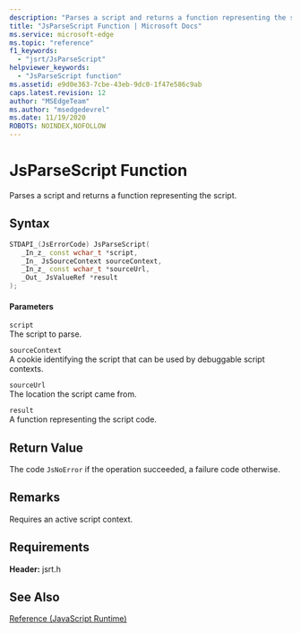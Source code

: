 ```yaml
---
description: "Parses a script and returns a function representing the script."
title: "JsParseScript Function | Microsoft Docs"
ms.service: microsoft-edge
ms.topic: "reference"
f1_keywords: 
  - "jsrt/JsParseScript"
helpviewer_keywords: 
  - "JsParseScript function"
ms.assetid: e9d0e363-7cbe-43eb-9dc0-1f47e586c9ab
caps.latest.revision: 12
author: "MSEdgeTeam"
ms.author: "msedgedevrel"
ms.date: 11/19/2020
ROBOTS: NOINDEX,NOFOLLOW
---
```

# JsParseScript Function

Parses a script and returns a function representing the script.  
  
## Syntax  
  
```cpp  
STDAPI_(JsErrorCode) JsParseScript(  
   _In_z_ const wchar_t *script,  
   _In_ JsSourceContext sourceContext,  
   _In_z_ const wchar_t *sourceUrl,  
   _Out_ JsValueRef *result  
);  
```  
  
#### Parameters  
 `script`  
 The script to parse.  
  
 `sourceContext`  
 A cookie identifying the script that can be used by debuggable script contexts.  
  
 `sourceUrl`  
 The location the script came from.  
  
 `result`  
 A function representing the script code.  
  
## Return Value  
 The code `JsNoError` if the operation succeeded, a failure code otherwise.  
  
## Remarks  
 Requires an active script context.  
  
## Requirements  
 **Header:** jsrt.h  
  
## See Also  
 [Reference (JavaScript Runtime)](../chakra-hosting/reference-javascript-runtime.md)
